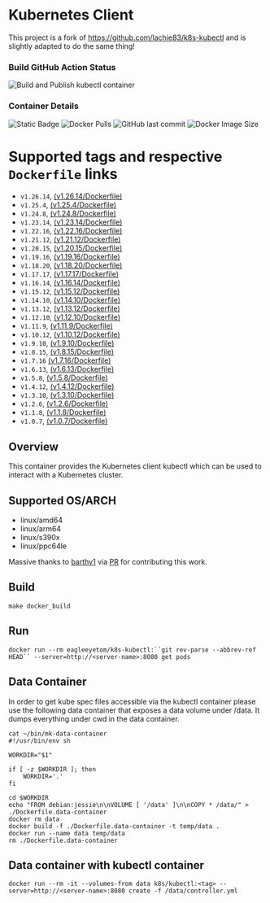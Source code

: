 # Kubernetes Client

This project is a fork of https://github.com/lachie83/k8s-kubectl and is slightly adapted to do the same thing!

### Build GitHub Action Status
![Build and Publish kubectl container](https://github.com/eagleeyetom/k8s-kubectl/workflows/Build%20and%20Publish%20kubectl%20container/badge.svg)

### Container Details
![Static Badge](https://img.shields.io/badge/Kubernetes-white?style=flat&logo=Kubernetes)
![Docker Pulls](https://img.shields.io/docker/pulls/eagleeyetom/k8s-kubectl)
![GitHub last commit](https://img.shields.io/github/last-commit/eagleeyetom/k8s-kubectl)
![Docker Image Size](https://img.shields.io/docker/image-size/eagleeyetom/k8s-kubectl)

# Supported tags and respective `Dockerfile` links

* `v1.26.14`,    [(v1.26.14/Dockerfile)](https://github.com/lachie83/k8s-kubectl/blob/v1.26.14/Dockerfile)
* `v1.25.4`,    [(v1.25.4/Dockerfile)](https://github.com/lachie83/k8s-kubectl/blob/v1.25.4/Dockerfile)
* `v1.24.8`,    [(v1.24.8/Dockerfile)](https://github.com/lachie83/k8s-kubectl/blob/v1.24.8/Dockerfile)
* `v1.23.14`,   [(v1.23.14/Dockerfile)](https://github.com/lachie83/k8s-kubectl/blob/v1.23.14/Dockerfile)
* `v1.22.16`,   [(v1.22.16/Dockerfile)](https://github.com/lachie83/k8s-kubectl/blob/v1.22.16/Dockerfile)
* `v1.21.12`,   [(v1.21.12/Dockerfile)](https://github.com/lachie83/k8s-kubectl/blob/v1.21.12/Dockerfile)
* `v1.20.15`,   [(v1.20.15/Dockerfile)](https://github.com/lachie83/k8s-kubectl/blob/v1.20.15/Dockerfile)
* `v1.19.16`,   [(v1.19.16/Dockerfile)](https://github.com/lachie83/k8s-kubectl/blob/v1.19.16/Dockerfile)
* `v1.18.20`,   [(v1.18.20/Dockerfile)](https://github.com/lachie83/k8s-kubectl/blob/v1.18.20/Dockerfile)
* `v1.17.17`,   [(v1.17.17/Dockerfile)](https://github.com/lachie83/k8s-kubectl/blob/v1.17.17/Dockerfile)
* `v1.16.14`,   [(v1.16.14/Dockerfile)](https://github.com/lachie83/k8s-kubectl/blob/v1.16.14/Dockerfile)
* `v1.15.12`,   [(v1.15.12/Dockerfile)](https://github.com/lachie83/k8s-kubectl/blob/v1.15.12/Dockerfile)
* `v1.14.10`,   [(v1.14.10/Dockerfile)](https://github.com/lachie83/k8s-kubectl/blob/v1.14.10/Dockerfile)
* `v1.13.12`,   [(v1.13.12/Dockerfile)](https://github.com/lachie83/k8s-kubectl/blob/v1.13.12/Dockerfile)
* `v1.12.10`,   [(v1.12.10/Dockerfile)](https://github.com/lachie83/k8s-kubectl/blob/v1.12.10/Dockerfile)
* `v1.11.9`,    [(v1.11.9/Dockerfile)](https://github.com/lachie83/k8s-kubectl/blob/v1.11.9/Dockerfile)
* `v1.10.12`,   [(v1.10.12/Dockerfile)](https://github.com/lachie83/k8s-kubectl/blob/v1.10.12/Dockerfile)
* `v1.9.10`,    [(v1.9.10/Dockerfile)](https://github.com/lachie83/k8s-kubectl/blob/v1.9.10/Dockerfile)
* `v1.8.15`,    [(v1.8.15/Dockerfile)](https://github.com/lachie83/k8s-kubectl/blob/v1.8.15/Dockerfile)
* `v1.7.16`     [(v1.7.16/Dockerfile)](https://github.com/lachie83/k8s-kubectl/blob/v1.7.16/Dockerfile)
* `v1.6.13`,    [(v1.6.13/Dockerfile)](https://github.com/lachie83/k8s-kubectl/blob/v1.6.13/Dockerfile)
* `v1.5.8`,     [(v1.5.8/Dockerfile)](https://github.com/lachie83/k8s-kubectl/blob/v1.5.8/Dockerfile)
* `v1.4.12`,    [(v1.4.12/Dockerfile)](https://github.com/lachie83/k8s-kubectl/blob/v1.4.12/Dockerfile)
* `v1.3.10`,    [(v1.3.10/Dockerfile)](https://github.com/lachie83/k8s-kubectl/blob/v1.3.10/Dockerfile)
* `v1.2.6`,     [(v1.2.6/Dockerfile)](https://github.com/lachie83/k8s-kubectl/blob/v1.2.6/Dockerfile)
* `v1.1.8`,     [(v1.1.8/Dockerfile)](https://github.com/lachie83/k8s-kubectl/blob/v1.1.8/Dockerfile)
* `v1.0.7`,     [(v1.0.7/Dockerfile)](https://github.com/lachie83/k8s-kubectl/blob/v1.0.7/Dockerfile)

## Overview
This container provides the Kubernetes client kubectl which can be used to interact with a Kubernetes cluster.

## Supported OS/ARCH
   * linux/amd64
   * linux/arm64
   * linux/s390x
   * linux/ppc64le

Massive thanks to [barthy1](https://github.com/barthy1) via [PR](https://github.com/lachie83/k8s-helm/pull/89) for contributing this work.

## Build
`make docker_build`

## Run
`docker run --rm eagleeyetom/k8s-kubectl:``git rev-parse --abbrev-ref HEAD`` --server=http://<server-name>:8080 get pods`

## Data Container

In order to get kube spec files accessible via the kubectl container please use the following data container that exposes a data volume under /data. It dumps everything under cwd in the data container.

```
cat ~/bin/mk-data-container 
#!/usr/bin/env sh

WORKDIR="$1"

if [ -z $WORKDIR ]; then
    WORKDIR='.'
fi

cd $WORKDIR
echo "FROM debian:jessie\n\nVOLUME [ '/data' ]\n\nCOPY * /data/" > ./Dockerfile.data-container
docker rm data
docker build -f ./Dockerfile.data-container -t temp/data .
docker run --name data temp/data
rm ./Dockerfile.data-container
```

## Data container with kubectl container
```
docker run --rm -it --volumes-from data k8s/kubectl:<tag> --server=http://<server-name>:8080 create -f /data/controller.yml
```

